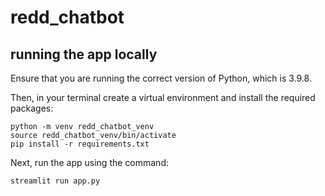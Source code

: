 # redd_chatbot

## running the app locally

Ensure that you are running the correct version of Python, which is 3.9.8.

Then, in your terminal create a virtual environment and install the required packages:

```
python -m venv redd_chatbot_venv
source redd_chatbot_venv/bin/activate
pip install -r requirements.txt
```

Next, run the app using the command:

```
streamlit run app.py
```